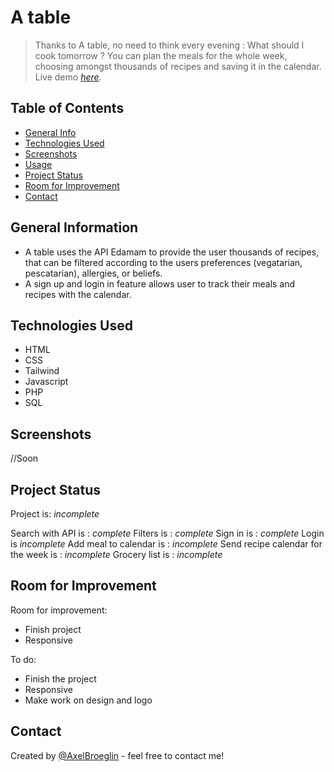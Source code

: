 # A table
> Thanks to A table, no need to think every evening : What should I cook tomorrow ? You can plan the meals for the whole week, choosing amongst thousands of recipes and saving it in the calendar.
> Live demo [_here_](https://axelbroeglin.dev/a-table/public/index.php).

## Table of Contents
* [General Info](#general-information)
* [Technologies Used](#technologies-used)
* [Screenshots](#screenshots) 
* [Usage](#usage)
* [Project Status](#project-status)
* [Room for Improvement](#room-for-improvement)
* [Contact](#contact)


## General Information
- A table uses the API Edamam to provide the user thousands of recipes, that can be filtered according to the users preferences (vegatarian, pescatarian), allergies, or beliefs.
- A sign up and login in feature allows user to track their meals and recipes with the calendar. 

## Technologies Used
- HTML
- CSS
- Tailwind
- Javascript
- PHP
- SQL


## Screenshots
//Soon


## Project Status
Project is: _incomplete_

Search with API is : _complete_
Filters is : _complete_
Sign in is : _complete_
Login is _incomplete_
Add meal to calendar is : _incomplete_
Send recipe calendar for the week is : _incomplete_
Grocery list is : _incomplete_

## Room for Improvement
Room for improvement:
- Finish project
- Responsive

To do:
- Finish the project
- Responsive
- Make work on design and logo 


## Contact
Created by [@AxelBroeglin](https://www.axelbroeglin.dev) - feel free to contact me!
